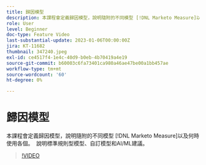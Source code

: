 ```yaml
---
title: 歸因模型
description: 本課程會定義歸因模型，說明隨附的不同模型 [!DNL Marketo Measure]以及何時使用各個。  說明標準規則型模型、自訂模型和AI/ML建議。
role: User
level: Beginner
doc-type: Feature Video
last-substantial-update: 2023-01-06T00:00:00Z
jira: KT-11682
thumbnail: 347240.jpeg
exl-id: ce4517f4-1e4c-40d9-b0eb-4b70419a4e19
source-git-commit: b60003c6fa73401ca980a46ae47be00a1bb457ae
workflow-type: tm+mt
source-wordcount: '60'
ht-degree: 0%

---
```


# 歸因模型

本課程會定義歸因模型，說明隨附的不同模型 [!DNL Marketo Measure]以及何時使用各個。  說明標準規則型模型、自訂模型和AI/ML建議。

>[!VIDEO](https://video.tv.adobe.com/v/347240/?quality=12&learn=on)
